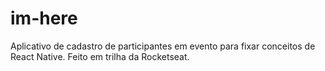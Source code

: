 # im-here
Aplicativo de cadastro de participantes em evento para fixar conceitos de React Native. Feito em trilha da Rocketseat.
